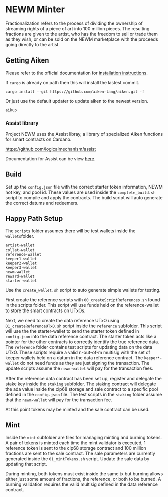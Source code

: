# NEWM Minter

Fractionalization refers to the process of dividing the ownership of streaming rights of a piece of art into 100 million pieces. The resulting fractions are given to the artist, who has the freedom to sell or trade them as they wish, or can be sold on the NEWM marketplace with the proceeds going directly to the artist.

## Getting Aiken

Please refer to the official documentation for [installation instructions](https://github.com/aiken-lang/aiken?tab=readme-ov-file#installation).

If `cargo` is already on path then this will install the lastest commit.

```
cargo install --git https://github.com/aiken-lang/aiken.git -f
```

Or just use the default updater to update aiken to the newest version.

```
aikup
```

### Assist library

Project NEWM uses the Assist libray, a library of specialized Aiken functions for smart contracts on Cardano.

https://github.com/logicalmechanism/assist

Documentation for Assist can be view [here](https://www.logicalmechanism.io/docs/index.html).

## Build

Set up the `config.json` file with the correct starter token information, NEWM hot key, and pool id. These values are used inside the `complete_build.sh` script to compile and apply the contracts. The build script will auto generate the correct datums and redeemers.

## Happy Path Setup

The `scripts` folder assumes there will be test wallets inside the `wallets`folder.

```
artist-wallet
collat-wallet
reference-wallet
keeper1-wallet
keeper2-wallet
keeper3-wallet
newm-wallet
reward-wallet
starter-wallet
```

Use the `create_wallet.sh` script to auto generate simple wallets for testing.

First create the reference scripts with `00_createScriptReferences.sh` found in the scripts folder. This script will use funds held on the reference-wallet to store the smart contracts on UTxOs.

Next, we need to create the data reference UTxO using `01_createReferenceUTxO.sh` script inside the `reference` subfolder. This script will use the the starter-wallet to send the starter token defined in `config.json` into the data reference contract. The starter token acts like a pointer for the other contracts to correctly identify the true reference data. The `reference` folder contains test scripts for updating data on the data UTxO. These scripts require a valid n-out-of-m multisig with the set of keeper wallets held on a datum in the data reference contract. The `keeper*-wallet` do not need funds as they are just signing the transaction. The update scripts assume the `newm-wallet` will pay for the transaction fees.

After the reference data contract has been set up, register and delegate the stake key inside the `staking` subfolder. The staking contract will delegate the ada value inside the cip68 storage and sale contract to a specific pool defined in the `config.json` file. The test scripts in the `staking` folder assume that the `newm-wallet` will pay for the transaction fee.

At this point tokens may be minted and the sale contract can be used.

## Mint

Inside the `mint` subfolder are files for managing minting and burning tokens. A pair of tokens is minted each time the mint validator is executed, 1 reference token is sent to the cip68 storage contract and 100 million fractions are sent to the sale contract. The sale parameters are currently generated inside the `01_mintTokens.sh` script. Update the sale data by updating that script.

During minting, both tokens must exist inside the same tx but burning allows either just some amount of fractions, the reference, or both to be burned. A burning validation requires the valid multisig defined in the data reference contract.
